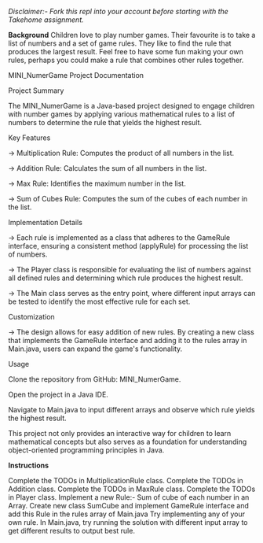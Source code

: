 _Disclaimer:- Fork this repl into your account before starting with the Takehome assignment._

**Background**
Children love to play number games.
Their favourite is to take a list of numbers and a set of game rules.
They like to find the rule that produces the largest result.
Feel free to have some fun making your own rules, perhaps you could make a rule that combines other rules together.


MINI_NumerGame Project Documentation

Project Summary

The MINI_NumerGame is a Java-based project designed to engage children with number games by applying various mathematical rules to a list of numbers to determine the rule that yields the highest result.

Key Features

-> Multiplication Rule: Computes the product of all numbers in the list.

-> Addition Rule: Calculates the sum of all numbers in the list.

-> Max Rule: Identifies the maximum number in the list.

-> Sum of Cubes Rule: Computes the sum of the cubes of each number in the list.

Implementation Details

-> Each rule is implemented as a class that adheres to the GameRule interface, ensuring a consistent method (applyRule) for processing the list of numbers.

-> The Player class is responsible for evaluating the list of numbers against all defined rules and determining which rule produces the highest result.

-> The Main class serves as the entry point, where different input arrays can be tested to identify the most effective rule for each set.

Customization

-> The design allows for easy addition of new rules. By creating a new class that implements the GameRule interface and adding it to the rules array in Main.java, users can expand the game's functionality.

Usage

Clone the repository from GitHub: MINI_NumerGame.

Open the project in a Java IDE.

Navigate to Main.java to input different arrays and observe which rule yields the highest result.

This project not only provides an interactive way for children to learn mathematical concepts but also serves as a foundation for understanding object-oriented programming principles in Java.

**Instructions**

Complete the TODOs in MultiplicationRule class.
Complete the TODOs in Addition class.
Complete the TODOs in MaxRule class.
Complete the TODOs in Player class.
Implement a new Rule:- Sum of cube of each number in an Array.
Create new class SumCube and implement GameRule interface and add this Rule in the rules array of Main.java
Try implementing any of your own rule.
In Main.java, try running the solution with different input array to get different results to output best rule.
